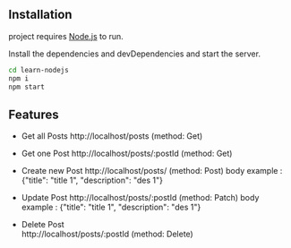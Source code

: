 ﻿## Installation

project requires [Node.js](https://nodejs.org/) to run.

Install the dependencies and devDependencies and start the server.

```sh
cd learn-nodejs
npm i
npm start
```

## Features
- Get all Posts 
  http://localhost/posts (method: Get)

- Get one Post
  http://localhost/posts/:postId (method: Get)
- Create new Post
  http://localhost/posts/ (method: Post)
  body example : {"title": "title 1", "description": "des 1"}
- Update Post
  http://localhost/posts/:postId (method: Patch)
  body example : {"title": "title 1", "description": "des 1"}
- Delete Post  
  http://localhost/posts/:postId (method: Delete)
